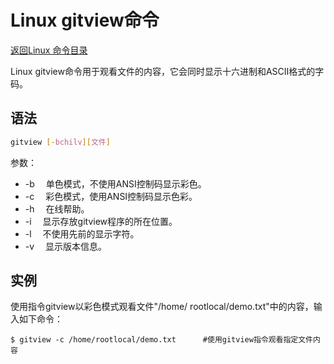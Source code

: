 # Linux gitview命令
[返回Linux 命令目录](11.Linux命令大全.md)

Linux gitview命令用于观看文件的内容，它会同时显示十六进制和ASCII格式的字码。

## 语法
```bash
gitview [-bchilv][文件]
```
参数：
* -b 　单色模式，不使用ANSI控制码显示彩色。
* -c 　彩色模式，使用ANSI控制码显示色彩。
* -h 　在线帮助。
* -i 　显示存放gitview程序的所在位置。
* -l 　不使用先前的显示字符。
* -v 　显示版本信息。


## 实例
使用指令gitview以彩色模式观看文件"/home/ rootlocal/demo.txt"中的内容，输入如下命令：
```bahs
$ gitview -c /home/rootlocal/demo.txt      #使用gitview指令观看指定文件内容
```